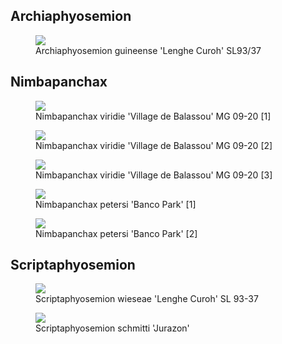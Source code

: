 ## Archiaphyosemion

<figure>
  <img src="https://thekillifish.net/index_ATTACHMENTS/DSC_7057_archiaphyosemion_LR.jpg" />
  <figcaption>Archiaphyosemion guineense 'Lenghe Curoh' SL93/37</figcaption>
</figure>

## Nimbapanchax
<figure>
  <img src="https://thekillifish.net/index_ATTACHMENTS/20210302-DSC_4852-Nimbapanchax_Enhanced-NR.jpg" />
  <figcaption>Nimbapanchax viridie 'Village de Balassou' MG 09-20 [1]</figcaption>
</figure>

<figure>
  <img src="https://thekillifish.net/index_ATTACHMENTS/Nimbapanchax_viridie_village_de_Balassou_MG_09-20-DSC_4899.jpg" />
  <figcaption>Nimbapanchax viridie 'Village de Balassou' MG 09-20 [2]</figcaption>
</figure>

<figure>
  <img src="https://thekillifish.net/index_ATTACHMENTS/Nimbapanchax_viridie_village_de_Balassou_MG_09-20-DSC_4960.jpg" />
  <figcaption>Nimbapanchax viridie 'Village de Balassou' MG 09-20 [3]</figcaption>
</figure>

<figure>
  <img src="https://thekillifish.net/index_ATTACHMENTS/Nimbapanchax_petersi_Banco_park_DSC_3335_BEST.jpg" />
  <figcaption>Nimbapanchax petersi 'Banco Park' [1]</figcaption>
</figure>

<figure>
  <img src="https://thekillifish.net/index_ATTACHMENTS/Nimbapanchax_petersi_Banco_park_DSC_2315.jpg" />
  <figcaption>Nimbapanchax petersi 'Banco Park' [2]</figcaption>
</figure>

## Scriptaphyosemion

<figure>
  <img src="https://thekillifish.net/index_ATTACHMENTS/20211008-DSC_scripaphyosemion_wiesae_6307.jpg" />
  <figcaption>Scriptaphyosemion wieseae 'Lenghe Curoh' SL 93-37 </figcaption>
</figure>

<figure>
  <img src="https://thekillifish.net/index_ATTACHMENTS/20250118-Scriptaphyosemion_schmitti_Juarazon_4823_BEST.jpg" />
  <figcaption>Scriptaphyosemion schmitti 'Jurazon' </figcaption>
</figure>